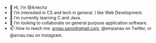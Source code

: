 - 👋 Hi, I’m @Artechz
- 👀 I’m interested in CS and tech in general. I like Web Development.
- 🌱 I’m currently learning C and Java.
- 💞️ I’m looking to collaborate on general purpose application software.
- 📫 How to reach me: arnau.sanz@gmail.com, @empanau on Twitter, or @arnau.nau on Instagram.

<!---
Artechz/Artechz is a ✨ special ✨ repository because its `README.md` (this file) appears on your GitHub profile.
You can click the Preview link to take a look at your changes.
--->
